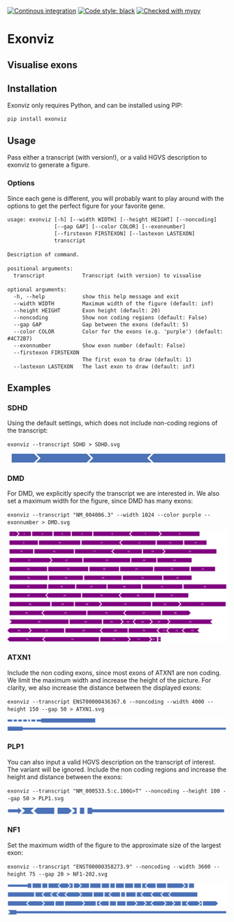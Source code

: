 [![Continous integration](https://github.com/DCRT-LUMC/exonviz/actions/workflows/ci.yml/badge.svg)](https://github.com/DCRT-LUMC/exonviz/actions/workflows/ci.yml)
[![Code style: black](https://img.shields.io/badge/code%20style-black-000000.svg)](https://github.com/psf/black)
[![Checked with mypy](http://www.mypy-lang.org/static/mypy_badge.svg)](http://mypy-lang.org/)

# Exonviz
Visualise exons
------------------------------------------------------------------------
## Installation
Exonviz only requires Python, and can be installed using PIP:
```
pip install exonviz
```

## Usage
Pass either a transcript (with version!), or a valid HGVS description to exonviz to generate a figure.

### Options
Since each gene is different, you will probably want to play around with the options to get the perfect figure for your favorite gene.

```
usage: exonviz [-h] [--width WIDTH] [--height HEIGHT] [--noncoding]
               [--gap GAP] [--color COLOR] [--exonnumber]
               [--firstexon FIRSTEXON] [--lastexon LASTEXON]
               transcript

Description of command.

positional arguments:
  transcript            Transcript (with version) to visualise

optional arguments:
  -h, --help            show this help message and exit
  --width WIDTH         Maximum width of the figure (default: inf)
  --height HEIGHT       Exon height (default: 20)
  --noncoding           Show non coding regions (default: False)
  --gap GAP             Gap between the exons (default: 5)
  --color COLOR         Color for the exons (e.g. 'purple') (default: #4C72B7)
  --exonnumber          Show exon number (default: False)
  --firstexon FIRSTEXON
                        The first exon to draw (default: 1)
  --lastexon LASTEXON   The last exon to draw (default: inf)
```

## Examples
### SDHD
Using the default settings, which does not include non-coding regions of the transcript:

`exonviz --transcript SDHD > SDHD.svg`

![Figure of SDH exons](https://raw.githubusercontent.com/DCRT-LUMC/exonviz/v0.1.4/examples/SDHD.svg)

### DMD
For DMD, we explicitly specify the transcript we are interested in. We also set
a maximum width for the figure, since DMD has many exons:

`exonviz --transcript "NM_004006.3" --width 1024 --color purple --exonnumber > DMD.svg`

![Figure of DMD exons](https://raw.githubusercontent.com/DCRT-LUMC/exonviz/v0.1.4/examples/DMD.svg)


### ATXN1
Include the non coding exons, since most exons of ATXN1 are non coding. We
limit the maximum width and increase the height of the picture. For clarity, we
also increase the distance between the displayed exons:

`exonviz --transcript ENST00000436367.6 --noncoding --width 4000 --height 150 --gap 50 > ATXN1.svg`

![Figure of ATXN1 exons](https://raw.githubusercontent.com/DCRT-LUMC/exonviz/v0.1.4/examples/ATXN1.svg)

### PLP1
You can also input a valid HGVS description on the transcript of interest. The variant will be ignored.
Include the non coding regions and increase the height and distance between the exons:

`exonviz --transcript "NM_000533.5:c.100G>T" --noncoding --height 100 --gap 50 > PLP1.svg`

![Figure of PLP1 exons](https://raw.githubusercontent.com/DCRT-LUMC/exonviz/v0.1.4/examples/PLP1.svg)

### NF1
Set the maximum width of the figure to the approximate size of the largest exon:

`exonviz --transcript "ENST00000358273.9" --noncoding --width 3600 --height 75 --gap 20 > NF1-202.svg`

![Figure of NF1 exons](https://raw.githubusercontent.com/DCRT-LUMC/exonviz/v0.1.4/examples/NF1-202.svg)
